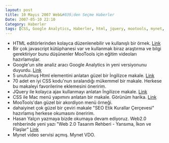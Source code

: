 ```yaml
---
layout: post
title: 10 Mayıs 2007 Web&#039;den Seçme Haberler
Date: 2007-05-10 22:10
Category: Haberler
tags: [CSS, Google Analytics, Haberler, html, jquery, mootools, mynet, seo, web2.0]
---
```


-   HTML editörlerinden kolayca düzenlenebilir ve kullanışlı bir örnek.
    [Link][]
-   Bir çok javascript kütüphanesi var ve kullanmak biraz araştırma ve
    bilgi gerektiriyor bunu düşünenler MooTools için eğitim videoları
    hazırlamışlar. 
-   Google'un site analiz aracı Google Analytics in yeni versiyonunu
    duyurdu. [Link][2] 
-   5 unutulmuş Html elementini anlatan güzel bir İngilizce makale.
    [Link][4]
-   70 adet en iyi CSS kodu'nun sıralandığı mükemmel bir makale. Herkese
    bu makaleyi favorilerine eklemesini öneririm.
-   JQuery ile kolayca ajax kullanmayı anlatan İngilizce makale.
    [Link][6]
-   CSS ile Mac menü yapımını anlatan bir makale. Görünüm harika.
    [Link][7]
-   MooTools'dan güzel bir akordiyon menü örneği.
-   dahaiyinet çok güzel bir çeviri makale "SEO Etik Kurallar Çerçevesi"
    hazırlamış herkese okumasını öneririm.
-   Hasan Yalçın yazmaya bizde okumaya devam ediyoruz. Web2.0 rehberinde
    yeni yazı "Web 2.0 Tasarım Rehberi - Yansıma, İkon ve Flaşlar"
    [Link][10]
-   Mynet video servisi açmış. Mynet VDO.


  [Link]: http://livepipe.net/projects/control_textarea/ "Link"
  [2]: http://analytics.blogspot.com/2007/05/new-version-of-google-analytics.html
  [4]: http://www.sitepoint.com/blogs/2007/04/16/html-the-top-five-forgotten-elements/
    "Link"
  [6]: http://www.sitepoint.com/article/ajax-jquery "Link"
  [7]: http://www.ndesign-studio.com/blog/mac/css-dock-menu "Link"
  [10]: http://www.hasanyalcin.com/?p=278 "Link"
